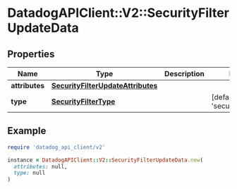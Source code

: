 # DatadogAPIClient::V2::SecurityFilterUpdateData

## Properties

| Name | Type | Description | Notes |
| ---- | ---- | ----------- | ----- |
| **attributes** | [**SecurityFilterUpdateAttributes**](SecurityFilterUpdateAttributes.md) |  |  |
| **type** | [**SecurityFilterType**](SecurityFilterType.md) |  | [default to &#39;security_filters&#39;] |

## Example

```ruby
require 'datadog_api_client/v2'

instance = DatadogAPIClient::V2::SecurityFilterUpdateData.new(
  attributes: null,
  type: null
)
```

